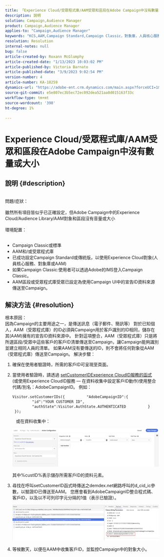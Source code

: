 ```yaml
---
title: 「Experience Cloud/受眾程式庫/AAM受眾和區段在Adobe Campaign中沒有數量或大小」
description: 說明
solution: Campaign,Audience Manager
product: Campaign,Audience Manager
applies-to: "Campaign,Audience Manager"
keywords: "KCS,AAM,Campaign Standard,Campaign Classic，對象庫，人員核心服務，Experience Cloud對象"
resolution: Resolution
internal-notes: null
bug: false
article-created-by: Roxann McGlumphy
article-created-date: "1/13/2023 10:03:02 PM"
article-published-by: Victoria Barnato
article-published-date: "3/9/2023 9:02:54 PM"
version-number: 4
article-number: KA-18259
dynamics-url: "https://adobe-ent.crm.dynamics.com/main.aspx?forceUCI=1&pagetype=entityrecord&etn=knowledgearticle&id=39f51709-8e93-ed11-aad1-6045bd006a22"
source-git-commit: e5e807ec3b5ec72ec092dea521aa8d015163f33c
workflow-type: tm+mt
source-wordcount: '398'
ht-degree: 1%

---
```


# Experience Cloud/受眾程式庫/AAM受眾和區段在Adobe Campaign中沒有數量或大小

## 說明 {#description}

<br>問題/症狀：<br><br>
雖然所有項目皆似乎已正確設定，但Adobe Campaign中的Experience Cloud/Audience Library/AAM對象和區段沒有音量或大小
<br><br>環境配置：<br><br>
- Campaign Classic或標準
- AAM和/或受眾程式庫
- 已成功設定Campaign Standard或傳統版，以使用Experience Cloud對象(人員核心服務、對象庫或AAM)
- 如果Campaign Classic:使用者可以透過Adobe的IMS登入Campaign Classic。
- AAM區段或受眾程式庫受眾已設定為使用Campaign UI中的宣告ID資料來源傳送至Campaign。



## 解決方法 {#resolution}

根本原因：<br>
因為Campaign的主要用途之一，是傳送訊息（電子郵件、簡訊等） 對於已知個人，AAM（受眾程式庫）的ID必須與Campaign用於客戶識別的ID相同，儲存在其(AAM)擁有的宣告ID資料來源中。 針對這項整合，AAM（受眾程式庫）只是將所選區段/受眾中這些客戶的客戶ID清單傳送至Campaign，讓Campaign能夠識別並建立相同人員的清單。 如果AAM沒有要傳送的ID，則不會將任何對象從AAM（受眾程式庫）傳送至Campaign。
解決步驟：
1. 確保在使用者驗證時，所需的客戶ID可呈現至頁面。
2. 當使用者驗證時，請透過 [setCustomerIDExperience CloudID服務的函式](https://experienceleague.adobe.com/docs/id-service/using/id-service-api/methods/setcustomerids.html?lang=en) (或使用Experience CloudID服務 — 在資料收集中設定客戶ID動作)使用整合代碼/別名：AdobeCampaignID。 例如：






   ```
   Visitor.setCustomerIDs({          "AdobeCampaignID":{              "id":"YOUR CUSTOMER ID",              "authState":Visitor.AuthState.AUTHENTICATED          }      });
   ```







      或在資料收集中：



   ![](assets/4e9305cf-76a5-ec11-983f-0022480b028f.png)

   其中%custID%表示儲存所需客戶ID的資料元素。


3. 尋找在呼叫setCustomerID函式時傳送之demdex.net網路呼叫的d_cid_ic參數，以驗證ID已傳送至AAM。 您應會看到AdobeCampaignID整合程式碼、客戶ID，以及以不可列印字元分隔的1值（表示已驗證）。 

   ![](assets/4f9305cf-76a5-ec11-983f-0022480b028f.png)
4. 等候數天，以便在AAM中收集客戶ID，並監控Campaign中的對象大小。



